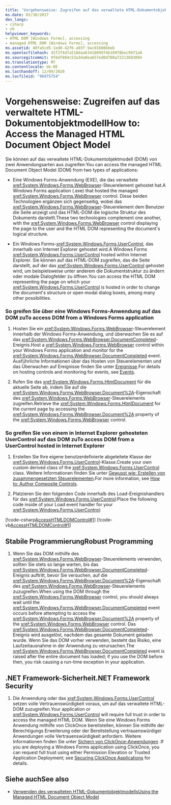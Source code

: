 ```yaml
---
title: 'Vorgehensweise: Zugreifen auf das verwaltete HTML-Dokumentobjektmodell'
ms.date: 03/30/2017
dev_langs:
- csharp
- vb
helpviewer_keywords:
- HTML DOM [Windows Forms], accessing
- managed HTML DOM [Windows Forms], accessing
ms.assetid: 40fa5cd5-1ed8-42f6-a93f-9ac01608bbeb
ms.openlocfilehash: 42f2f4d7a518daa6341809974b10978bec99f1a8
ms.sourcegitcommit: 9f6df084c53a3da0ea657ed0d708a72213683084
ms.translationtype: MT
ms.contentlocale: de-DE
ms.lasthandoff: 12/09/2020
ms.locfileid: "96975754"
---
```

# <a name="how-to-access-the-managed-html-document-object-model"></a><span data-ttu-id="fc937-102">Vorgehensweise: Zugreifen auf das verwaltete HTML-Dokumentobjektmodell</span><span class="sxs-lookup"><span data-stu-id="fc937-102">How to: Access the Managed HTML Document Object Model</span></span>

<span data-ttu-id="fc937-103">Sie können auf das verwaltete HTML-Dokumentobjektmodell (DOM) von zwei Anwendungsarten aus zugreifen:</span><span class="sxs-lookup"><span data-stu-id="fc937-103">You can access the managed HTML Document Object Model (DOM) from two types of applications:</span></span>  
  
- <span data-ttu-id="fc937-104">Eine Windows Forms-Anwendung (EXE), die das verwaltete <xref:System.Windows.Forms.WebBrowser>-Steuerelement gehostet hat.</span><span class="sxs-lookup"><span data-stu-id="fc937-104">A Windows Forms application (.exe) that hosted the managed <xref:System.Windows.Forms.WebBrowser> control.</span></span> <span data-ttu-id="fc937-105">Diese beiden Technologien ergänzen sich gegenseitig, wobei das <xref:System.Windows.Forms.WebBrowser>-Steuerelement dem Benutzer die Seite anzeigt und das HTML-DOM die logische Struktur des Dokuments darstellt.</span><span class="sxs-lookup"><span data-stu-id="fc937-105">These two technologies complement one another, with the <xref:System.Windows.Forms.WebBrowser> control displaying the page to the user and the HTML DOM representing the document's logical structure.</span></span>  
  
- <span data-ttu-id="fc937-106">Ein Windows Forms-<xref:System.Windows.Forms.UserControl>, das innerhalb von Internet Explorer gehostet wird.</span><span class="sxs-lookup"><span data-stu-id="fc937-106">A Windows Forms <xref:System.Windows.Forms.UserControl> hosted within Internet Explorer.</span></span> <span data-ttu-id="fc937-107">Sie können auf das HTML-DOM zugreifen, das die Seite darstellt, auf der das <xref:System.Windows.Forms.UserControl> gehostet wird, um beispielsweise unter anderem die Dokumentstruktur zu ändern oder modale Dialogfelder zu öffnen.</span><span class="sxs-lookup"><span data-stu-id="fc937-107">You can access the HTML DOM representing the page on which your <xref:System.Windows.Forms.UserControl> is hosted in order to change the document's structure or open modal dialog boxes, among many other possibilities.</span></span>  
  
### <a name="to-access-dom-from-a-windows-forms-application"></a><span data-ttu-id="fc937-108">So greifen Sie über eine Windows Forms-Anwendung auf das DOM zu</span><span class="sxs-lookup"><span data-stu-id="fc937-108">To access DOM from a Windows Forms application</span></span>  
  
1. <span data-ttu-id="fc937-109">Hosten Sie ein <xref:System.Windows.Forms.WebBrowser>-Steuerelement innerhalb der Windows Forms-Anwendung, und überwachen Sie es auf das <xref:System.Windows.Forms.WebBrowser.DocumentCompleted>-Ereignis.</span><span class="sxs-lookup"><span data-stu-id="fc937-109">Host a <xref:System.Windows.Forms.WebBrowser> control within your Windows Forms application and monitor for the <xref:System.Windows.Forms.WebBrowser.DocumentCompleted> event.</span></span> <span data-ttu-id="fc937-110">Ausführliche Informationen über das Hosten von Steuerelementen und das Überwachen auf Ereignisse finden Sie unter [Ereignisse](/dotnet/standard/events/index).</span><span class="sxs-lookup"><span data-stu-id="fc937-110">For details on hosting controls and monitoring for events, see [Events](/dotnet/standard/events/index).</span></span>  
  
2. <span data-ttu-id="fc937-111">Rufen Sie das <xref:System.Windows.Forms.HtmlDocument> für die aktuelle Seite ab, indem Sie auf die <xref:System.Windows.Forms.WebBrowser.Document%2A>-Eigenschaft des <xref:System.Windows.Forms.WebBrowser>-Steuerelements zugreifen.</span><span class="sxs-lookup"><span data-stu-id="fc937-111">Retrieve the <xref:System.Windows.Forms.HtmlDocument> for the current page by accessing the <xref:System.Windows.Forms.WebBrowser.Document%2A> property of the <xref:System.Windows.Forms.WebBrowser> control.</span></span>  

### <a name="to-access-dom-from-a-usercontrol-hosted-in-internet-explorer"></a><span data-ttu-id="fc937-112">So greifen Sie von einem in Internet Explorer gehosteten UserControl auf das DOM zu</span><span class="sxs-lookup"><span data-stu-id="fc937-112">To access DOM from a UserControl hosted in Internet Explorer</span></span>  
  
1. <span data-ttu-id="fc937-113">Erstellen Sie Ihre eigene benutzerdefinierte abgeleitete Klasse der <xref:System.Windows.Forms.UserControl>-Klasse.</span><span class="sxs-lookup"><span data-stu-id="fc937-113">Create your own custom derived class of the <xref:System.Windows.Forms.UserControl> class.</span></span> <span data-ttu-id="fc937-114">Weitere Informationen finden Sie unter [Gewusst wie: Erstellen von zusammengesetzten Steuerelementen](how-to-author-composite-controls.md).</span><span class="sxs-lookup"><span data-stu-id="fc937-114">For more information, see [How to: Author Composite Controls](how-to-author-composite-controls.md).</span></span>  
  
2. <span data-ttu-id="fc937-115">Platzieren Sie den folgenden Code innerhalb des Load-Ereignishandlers für das <xref:System.Windows.Forms.UserControl>:</span><span class="sxs-lookup"><span data-stu-id="fc937-115">Place the following code inside of your Load event handler for your <xref:System.Windows.Forms.UserControl>:</span></span>  
  
 [!code-csharp[AccessHTMLDOMControl#1](~/samples/snippets/csharp/VS_Snippets_Winforms/AccessHTMLDOMControl/cs/UserControl1.cs#1)]
 [!code-vb[AccessHTMLDOMControl#1](~/samples/snippets/visualbasic/VS_Snippets_Winforms/AccessHTMLDOMControl/vb/UserControl1.vb#1)]  
  
## <a name="robust-programming"></a><span data-ttu-id="fc937-116">Stabile Programmierung</span><span class="sxs-lookup"><span data-stu-id="fc937-116">Robust Programming</span></span>  
  
1. <span data-ttu-id="fc937-117">Wenn Sie das DOM mithilfe des <xref:System.Windows.Forms.WebBrowser>-Steuerelements verwenden, sollten Sie stets so lange warten, bis das <xref:System.Windows.Forms.WebBrowser.DocumentCompleted>-Ereignis auftritt, bevor Sie versuchen, auf die <xref:System.Windows.Forms.WebBrowser.Document%2A>-Eigenschaft des <xref:System.Windows.Forms.WebBrowser>-Steuerelements zuzugreifen.</span><span class="sxs-lookup"><span data-stu-id="fc937-117">When using the DOM through the <xref:System.Windows.Forms.WebBrowser> control, you should always wait until the <xref:System.Windows.Forms.WebBrowser.DocumentCompleted> event occurs before attempting to access the <xref:System.Windows.Forms.WebBrowser.Document%2A> property of the <xref:System.Windows.Forms.WebBrowser> control.</span></span> <span data-ttu-id="fc937-118">Das <xref:System.Windows.Forms.WebBrowser.DocumentCompleted>-Ereignis wird ausgelöst, nachdem das gesamte Dokument geladen wurde. Wenn Sie das DOM vorher verwenden, besteht das Risiko, eine Laufzeitausnahme in der Anwendung zu verursachen.</span><span class="sxs-lookup"><span data-stu-id="fc937-118">The <xref:System.Windows.Forms.WebBrowser.DocumentCompleted> event is raised after the entire document has loaded; if you use the DOM before then, you risk causing a run-time exception in your application.</span></span>  
  
## <a name="net-framework-security"></a><span data-ttu-id="fc937-119">.NET Framework-Sicherheit</span><span class="sxs-lookup"><span data-stu-id="fc937-119">.NET Framework Security</span></span>  
  
1. <span data-ttu-id="fc937-120">Die Anwendung oder das <xref:System.Windows.Forms.UserControl> setzen volle Vertrauenswürdigkeit voraus, um auf das verwaltete HTML-DOM zuzugreifen.</span><span class="sxs-lookup"><span data-stu-id="fc937-120">Your application or <xref:System.Windows.Forms.UserControl> will require full trust in order to access the managed HTML DOM.</span></span> <span data-ttu-id="fc937-121">Wenn Sie eine Windows Forms Anwendung mithilfe von ClickOnce bereitstellen, können Sie mithilfe der Berechtigungs Erweiterung oder der Bereitstellung vertrauenswürdiger Anwendungen volle Vertrauenswürdigkeit anfordern. Weitere Informationen finden Sie unter [Sichern von ClickOnce-Anwendungen](/visualstudio/deployment/securing-clickonce-applications) .</span><span class="sxs-lookup"><span data-stu-id="fc937-121">If you are deploying a Windows Forms application using ClickOnce, you can request full trust using either Permission Elevation or Trusted Application Deployment; see [Securing ClickOnce Applications](/visualstudio/deployment/securing-clickonce-applications) for details.</span></span>  
  
## <a name="see-also"></a><span data-ttu-id="fc937-122">Siehe auch</span><span class="sxs-lookup"><span data-stu-id="fc937-122">See also</span></span>

- [<span data-ttu-id="fc937-123">Verwenden des verwalteten HTML-Dokumentobjektmodells</span><span class="sxs-lookup"><span data-stu-id="fc937-123">Using the Managed HTML Document Object Model</span></span>](using-the-managed-html-document-object-model.md)
